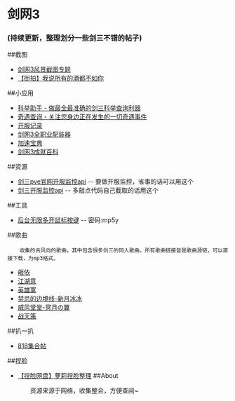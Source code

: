 # 剑网3
### (持续更新，整理划分一些剑三不错的帖子)

##截图

* [剑网3风景截图专题](http://jx3.17173.com/zt/2016/jt/jtzt.shtml)
* [【街拍】我说所有的酒都不如你](http://tieba.baidu.com/p/4717567799?see_lz=1)

##小应用

* [科举助手 - 做最全最准确的剑三科举查询利器](http://jx3.derzh.com/exam/)
* [奇遇查询 - 关注您身边正在发生的一切奇遇事件](http://jx3.derzh.com/serendipity/)
* [开服记录](http://www.jx3pve.com/app/servers)
* [剑网3全职业配装器](https://www.j3pz.com/)
* [加速宝典](https://j3pz.com/tools.html)
* [剑网3成就百科](http://www.j3ui.com/wiki)

##资源

* [剑三pve官网开服监控api](http://www.jx3pve.com/api/server/list.php) -- 要做开服监控，省事的话可以用这个
* [剑三开服监控api](http://jx3gc.autoupdate.kingsoft.com/jx3gc/zhcn/serverlist/serverlist.ini) -- 多敲点代码自己截取的话用这个

##工具

* [后台无限多开鼠标按键](http://pan.baidu.com/s/1kVlLCYr) -- 密码:mp5y

##歌曲

   　　```收集的古风向的歌曲，其中包含很多剑三的同人歌曲。所有歌曲链接皆是歌曲源链，可以直接下载，为mp3格式。```

* [皈依](http://211.94.114.37/m10.music.126.net/20160906135618/e38f9378d56f44d5e2c4ee50416e1fae/ymusic/a721/82cd/83fc/22d8d8ff980a754dc2672f9bda145410.mp3?wshc_tag=0&wsts_tag=57ce54a7&wsid_tag=b61213a2&wsiphost=ipdbm)
* [江湖意](http://211.94.114.36/m10.music.126.net/20160906140852/40127745605d7051c3c0c84bec601710/ymusic/cfb1/0c30/76db/fcebbe689aefa2e41737390c97504acb.mp3?wshc_tag=0&wsts_tag=57ce5799&wsid_tag=b61213a2&wsiphost=ipdbm)
* [英雄寞](http://211.94.114.36/m10.music.126.net/20160906141258/f037d66068d522ffc8e528631bae9b16/ymusic/5827/1130/9ef7/5ebd6ea079e656f20991206a495f4fb9.mp3?wshc_tag=0&wsts_tag=57ce588e&wsid_tag=b61213a2&wsiphost=ipdbm)
* [禁忌的边境线-新月冰冰](http://data.5sing.kgimg.com/G074/M03/05/19/KpQEAFc8nRGAfTLsAKoGoV-_0XU076.mp3)
* [威风堂堂-冥月の翼](http://data9.5sing.kgimg.com/T1L1JmByAT1R47IVrK.mp3)
* [战天策](http://211.94.114.38/m10.music.126.net/20160906144623/097bd7b816722e4e3125c2b3a80801c1/ymusic/231c/a674/7d27/43e6687164580fb9982929ca5761cd8e.mp3?wshc_tag=0&wsts_tag=57ce6063&wsid_tag=b61213a2&wsiphost=ipdbm)

##扒一扒

* [818集合帖](http://tieba.baidu.com/p/4371348577)

##捏脸

* [【捏脸网盘】萝莉捏脸整理](http://tieba.baidu.com/p/4744034258?see_lz=1)
##About

   　　资源来源于网络，收集整合，方便查阅~


